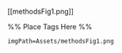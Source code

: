 <span class='gallery-span-info'> [[methodsFig1.png]] </span>

%% Place Tags Here %%
```gallery-info
imgPath=Assets/methodsFig1.png
```
